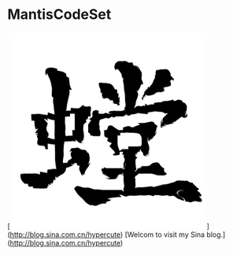 # MantisCodeSet


[![mantis](/img/mantis.jpg "Syngalon")]	(http://blog.sina.com.cn/hypercute)
[Welcom to visit my Sina blog.]	(http://blog.sina.com.cn/hypercute)
